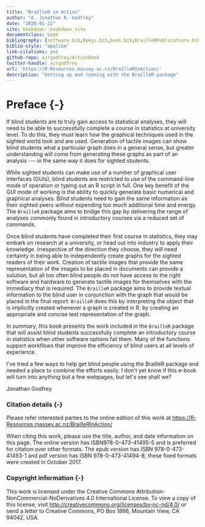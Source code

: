 ```yaml
--- 
title: "BrailleR in Action"
author: "A. Jonathan R. Godfrey"
date: "2020-01-22"
site: bookdown::bookdown_site
documentclass: book
bibliography: [software.bib,Rpkgs.bib,book.bib,BrailleRPublications.bib,Access.bib,articles.bib,faulty.bib]
biblio-style: "apalike"
link-citations: yes
github-repo: ajrgodfrey/ActionBook
twitter-handle: ajrgodfrey
url: 'https://R-Resources.massey.ac.nz/BrailleRInAction/'
description: "Getting up and running with the BrailleR package"
---
```


# Preface {-}

If  blind students are to truly gain access to statistical analyses, they will need to be able to successfully complete a course in statistics at university level. To do this, they must learn how the graphical techniques used in the sighted world look and are used. Generation of tactile images can show blind students what a particular graph does in a general sense, but greater understanding will come from generating these graphs as part of an analysis --- in the same way it does for  sighted students. 

While sighted students can make use of a number of graphical user interfaces (GUIs), blind students are restricted to use of the command-line mode of operation or typing out an R script in full. One key benefit of the GUI mode of working is the ability to quickly generate basic numerical and graphical analyses. Blind students need to gain the same information as their sighted peers without  expending too much additional time and energy. The `BrailleR` package aims to bridge this gap by delivering the range of analyses commonly found in introductory courses via a reduced set of commands.


Once blind students have  completed their first course in statistics, they may embark on research at a university, or head out into industry to apply their knowledge. Irrespective of the direction they choose, they will need certainty in being able to independently create graphs for the sighted readers of their work. 
Creation of tactile images that provide the same representation of the images to be placed in documents can provide a solution, but all too often blind people do not have access to the right software and hardware to generate tactile images for themselves with the immediacy that is required. The `BrailleR` package aims to provide textual information to the blind user in conjunction with the graph that would be placed in the final report. `BrailleR` does this by interpreting the object that is implicitly created whenever a graph is created in R. by creating an appropriate  and concise text representation of the graph.

In summary, this book presents the work included in the `BrailleR` package that will assist blind students successfully complete an introductory course in statistics when other software options fail them. Many of the functions support workflows that improve the efficiency of blind users at all levels of experience. 


I've tried a few ways to help get blind people using the BrailleR package and needed a place to combine the efforts easily. I don't yet know if this e-book will turn into anything but a few webpages, but let's see shall we?

Jonathan Godfrey


### Citation details {-}

Please refer interested parties to the online edition of this work at https://R-Resources.massey.ac.nz/BrailleRInAction/

When citing this work, please use the title, author, and date information on this page. The online version has ISBN978-0-473-41495-5 and is preferred for citation over other formats. The epub version has ISBN 978-0-473-41493-1  and pdf version has ISBN 978-0-473-41494-8; these fixed formats   were created in October 2017.


### Copyright information {-}


This work is licensed under the Creative Commons Attribution-NonCommercial-NoDerivatives 4.0 International License. To view a copy of this license, visit http://creativecommons.org/licenses/by-nc-nd/4.0/ or send a letter to Creative Commons, PO Box 1866, Mountain View, CA 94042, USA.




